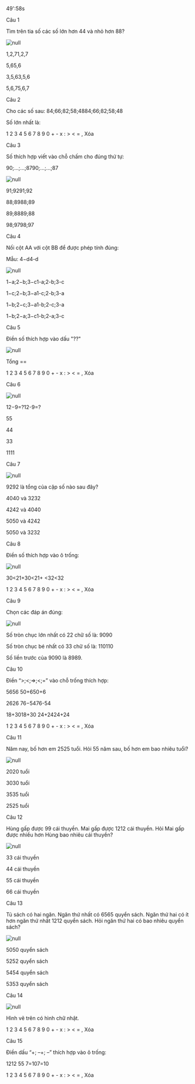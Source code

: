 49':58s

Câu 1

Tìm trên tia số các số lớn hơn 44 và nhỏ hơn 88?

![null](https://onthi123.vn/public/uploads/toan-2/k66.jpg)

1,2,71,2,7

5,65,6

3,5,63,5,6

5,6,75,6,7

Câu 2

Cho các số sau: 84;66;82;58;4884;66;82;58;48

Số lớn nhất là: 

1 2 3 4 5 6 7 8 9 0 + - x : > < = , Xóa

Câu 3

Số thích hợp viết vào chỗ chấm cho đúng thứ tự:

90;...;...;8790;...;...;87

![null](https://onthi123.vn/public/uploads/toan-2/k67.jpg)

91;9291;92

88;8988;89

89;8889;88

98;9798;97

Câu 4

Nối cột AA với cột BB để được phép tính đúng:

Mẫu: 4−d4-d

![null](https://onthi123.vn/public/uploads/toan-2/k67_2.png)

1−a;2−b;3−c1-a;2-b;3-c

1−c;2−b;3−a1-c;2-b;3-a

1−b;2−c;3−a1-b;2-c;3-a

1−b;2−a;3−c1-b;2-a;3-c

Câu 5

Điền số thích hợp vào dấu "??"

![null](https://onthi123.vn/public/uploads/toan-2/k68.png)

Tổng == 

1 2 3 4 5 6 7 8 9 0 + - x : > < = , Xóa

Câu 6

![null](https://onthi123.vn/public/uploads/toan-2/k69.jpg)

12−9=?12-9=?

55

44

33

1111

Câu 7

![null](https://onthi123.vn/public/uploads/toan-2/k70.jpg)

9292 là tổng của cặp số nào sau đây?

4040 và 3232

4242 và 4040

5050 và 4242

5050 và 3232

Câu 8

Điền số thích hợp vào ô trống:

![null](https://onthi123.vn/public/uploads/toan-2/k71.jpg)

30<21+30<21+  <32<32

1 2 3 4 5 6 7 8 9 0 + - x : > < = , Xóa

Câu 9

Chọn các đáp án đúng:

![null](https://onthi123.vn/public/uploads/toan-2/k72.jpg)

Số tròn chục lớn nhất có 22 chữ số là: 9090

Số tròn chục bé nhất có 33 chữ số là: 110110

Số liền trước của 9090 là 8989. 

Câu 10

Điền “>;<;=>;<;=” vào chỗ trống thích hợp:

5656  50+650+6

2626  76−5476-54

18+3018+30  24+2424+24

1 2 3 4 5 6 7 8 9 0 + - x : > < = , Xóa

Câu 11

Năm nay, bố hơn em 2525 tuổi. Hỏi 55 năm sau, bố hơn em bao nhiêu tuổi?

![null](https://onthi123.vn/public/uploads/toan-2/k73.jpg)

2020 tuổi

3030 tuổi

3535 tuổi

2525 tuổi

Câu 12

Hùng gấp được 99 cái thuyền. Mai gấp được 1212 cái thuyền. Hỏi Mai gấp được nhiều hơn Hùng bao nhiêu cái thuyền?

![null](https://onthi123.vn/public/uploads/toan-2/k74.jpg)

33 cái thuyền

44 cái thuyền

55 cái thuyền

66 cái thuyền

Câu 13

Tủ sách có hai ngăn. Ngăn thứ nhất có 6565 quyển sách. Ngăn thứ hai có ít hơn ngăn thứ nhất 1212 quyển sách. Hỏi ngăn thứ hai có bao nhiêu quyển sách?

![null](https://onthi123.vn/public/uploads/toan-2/k75.jpg)

5050 quyển sách

5252 quyển sách

5454 quyển sách

5353 quyển sách

Câu 14

![null](https://onthi123.vn/public/uploads/toan-2/k76.jpg)

Hình vẽ trên có  hình chữ nhật.

1 2 3 4 5 6 7 8 9 0 + - x : > < = , Xóa

Câu 15

Điền dấu “+; –+; –”  thích hợp vào ô trống:

1212 55  7=107=10

1 2 3 4 5 6 7 8 9 0 + - x : > < = , Xóa
